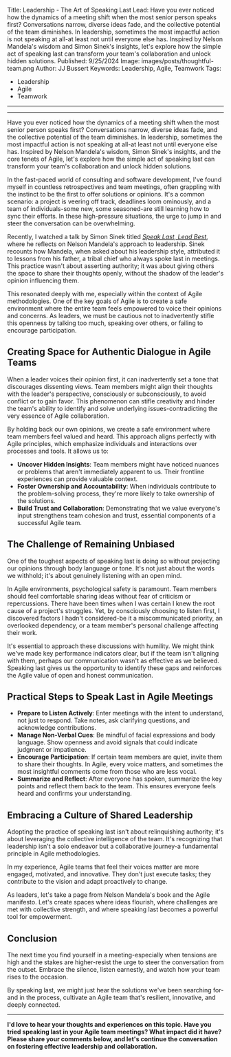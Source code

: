 Title: Leadership - The Art of Speaking Last
Lead: Have you ever noticed how the dynamics of a meeting shift when the most senior person speaks first? Conversations narrow, diverse ideas fade, and the collective potential of the team diminishes. In leadership, sometimes the most impactful action is not speaking at all-at least not until everyone else has. Inspired by Nelson Mandela's wisdom and Simon Sinek's insights, let's explore how the simple act of speaking last can transform your team's collaboration and unlock hidden solutions.
Published: 9/25/2024
Image: images/posts/thoughtful-team.png
Author: JJ Bussert
Keywords: Leadership, Agile, Teamwork
Tags:
 - Leadership
 - Agile
 - Teamwork
---

<div class="video-responsive">
    <?# YouTube aaefv2ub-gc height=600 /?>
</div>

---

Have you ever noticed how the dynamics of a meeting shift when the most senior person speaks first? Conversations narrow, diverse ideas fade, and the collective potential of the team diminishes. In leadership, sometimes the most impactful action is not speaking at all-at least not until everyone else has. Inspired by Nelson Mandela's wisdom, Simon Sinek's insights, and the core tenets of Agile, let's explore how the simple act of speaking last can transform your team's collaboration and unlock hidden solutions.

In the fast-paced world of consulting and software development, I've found myself in countless retrospectives and team meetings, often grappling with the instinct to be the first to offer solutions or opinions. It's a common scenario: a project is veering off track, deadlines loom ominously, and a team of individuals-some new, some seasoned-are still learning how to sync their efforts. In these high-pressure situations, the urge to jump in and steer the conversation can be overwhelming.

Recently, I watched a talk by Simon Sinek titled [*Speak Last, Lead Best*](https://www.youtube.com/watch?v=aaefv2ub-gc), where he reflects on Nelson Mandela's approach to leadership. Sinek recounts how Mandela, when asked about his leadership style, attributed it to lessons from his father, a tribal chief who always spoke last in meetings. This practice wasn't about asserting authority; it was about giving others the space to share their thoughts openly, without the shadow of the leader's opinion influencing them.

This resonated deeply with me, especially within the context of Agile methodologies. One of the key goals of Agile is to create a safe environment where the entire team feels empowered to voice their opinions and concerns. As leaders, we must be cautious not to inadvertently stifle this openness by talking too much, speaking over others, or failing to encourage participation.

## Creating Space for Authentic Dialogue in Agile Teams

When a leader voices their opinion first, it can inadvertently set a tone that discourages dissenting views. Team members might align their thoughts with the leader's perspective, consciously or subconsciously, to avoid conflict or to gain favor. This phenomenon can stifle creativity and hinder the team's ability to identify and solve underlying issues-contradicting the very essence of Agile collaboration.

By holding back our own opinions, we create a safe environment where team members feel valued and heard. This approach aligns perfectly with Agile principles, which emphasize individuals and interactions over processes and tools. It allows us to:

- **Uncover Hidden Insights**: Team members might have noticed nuances or problems that aren't immediately apparent to us. Their frontline experiences can provide valuable context.
- **Foster Ownership and Accountability**: When individuals contribute to the problem-solving process, they're more likely to take ownership of the solutions.
- **Build Trust and Collaboration**: Demonstrating that we value everyone's input strengthens team cohesion and trust, essential components of a successful Agile team.

## The Challenge of Remaining Unbiased

One of the toughest aspects of speaking last is doing so without projecting our opinions through body language or tone. It's not just about the words we withhold; it's about genuinely listening with an open mind.

In Agile environments, psychological safety is paramount. Team members should feel comfortable sharing ideas without fear of criticism or repercussions. There have been times when I was certain I knew the root cause of a project's struggles. Yet, by consciously choosing to listen first, I discovered factors I hadn't considered-be it a miscommunicated priority, an overlooked dependency, or a team member's personal challenge affecting their work.

It's essential to approach these discussions with humility. We might think we've made key performance indicators clear, but if the team isn't aligning with them, perhaps our communication wasn't as effective as we believed. Speaking last gives us the opportunity to identify these gaps and reinforces the Agile value of open and honest communication.

## Practical Steps to Speak Last in Agile Meetings

- **Prepare to Listen Actively**: Enter meetings with the intent to understand, not just to respond. Take notes, ask clarifying questions, and acknowledge contributions.
- **Manage Non-Verbal Cues**: Be mindful of facial expressions and body language. Show openness and avoid signals that could indicate judgment or impatience.
- **Encourage Participation**: If certain team members are quiet, invite them to share their thoughts. In Agile, every voice matters, and sometimes the most insightful comments come from those who are less vocal.
- **Summarize and Reflect**: After everyone has spoken, summarize the key points and reflect them back to the team. This ensures everyone feels heard and confirms your understanding.

## Embracing a Culture of Shared Leadership

Adopting the practice of speaking last isn't about relinquishing authority; it's about leveraging the collective intelligence of the team. It's recognizing that leadership isn't a solo endeavor but a collaborative journey-a fundamental principle in Agile methodologies.

In my experience, Agile teams that feel their voices matter are more engaged, motivated, and innovative. They don't just execute tasks; they contribute to the vision and adapt proactively to change.

As leaders, let's take a page from Nelson Mandela's book and the Agile manifesto. Let's create spaces where ideas flourish, where challenges are met with collective strength, and where speaking last becomes a powerful tool for empowerment.

## Conclusion

The next time you find yourself in a meeting-especially when tensions are high and the stakes are higher-resist the urge to steer the conversation from the outset. Embrace the silence, listen earnestly, and watch how your team rises to the occasion.

By speaking last, we might just hear the solutions we've been searching for-and in the process, cultivate an Agile team that's resilient, innovative, and deeply connected.

---

**I'd love to hear your thoughts and experiences on this topic. Have you tried speaking last in your Agile team meetings? What impact did it have? Please share your comments below, and let's continue the conversation on fostering effective leadership and collaboration.**

